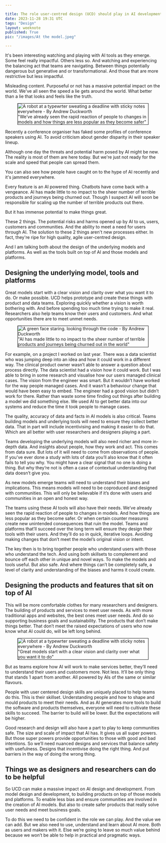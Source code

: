 ```yaml
---

title: The role user-centred design (UCD) should play in AI development
date: 2023-11-28 19:31 UTC
tags: "Design"
layout: weeknote
published: True
pic: "/images/At the model.jpeg"

---
```


It's been interesting watching and playing with AI tools as they emerge. Some feel really impactful. Others less so. And watching and experiencing the balancing act that teams are navigating. Between things potentially dangerous but generative and or transformational. And those that are more restrictive but less impactful.

Misleading content. Purposeful or not has a massive potential impact on the world. We've all seen the speed a lie gets around the world. What better than a lie that looks and feels like the truth.

<figure class="noir left fig-left fig-left-gutter" style="border: 1px solid black;">
    <img src="/images/typewritter green.jpeg" alt="A robot at a typewrter sweating a deadline with sticky notes everywhere - By Andrew Duckworth"/>
    <figcaption>"We’ve already seen the rapid reaction of people to changes in models and how things are less popular as they become safer"</figcaption>
</figure>

Recently a conference organiser has faked some profiles of conference speakers using AI.  To avoid criticism about gender disparity in their speaker lineup.

Although one day the threats and potential harm posed by AI might be new. The reality is most of them are here today. But we're just not ready for the scale and speed that people can spread them.

You can also see how people have caught on to the hype of AI recently and it's jammed everywhere. 

Every feature is an AI powered thing. Chatbots have come back with a vengeance. AI has made little to no impact to the sheer number of terrible products and journeys being churned out. Though I suspect AI will soon be responsible for scaling up the number of terrible products out there.

But it has immense potential to make things great.

These 2 things. The potential risks and harms opened up by AI to us, users, customers and communities. And the ability to meet a need for users through AI. The solution to these 2 things aren't new processes either. In fact, they're ripe for high quality, agile user-centred design.

And I am talking both about the design of the underlying models and platforms. As well as the tools built on top of AI and those models and platforms.

## Designing the underlying model, tools and platforms

Great models start with a clear vision and clarity over what you want it to do. Or make possible. UCD helps prototype and create these things with product and data teams. Exploring quickly whether a vision is worth bothering with. And before spending too much time trying to make it real. Researchers also help teams know their users and customers. And what opportunities there are to meet unmet needs.

<figure class="noir right fig-right fig-right-gutter" style="border: 1px solid black;">
    <img src="/images/At the model.jpeg" alt="A green face staring. looking through the code - By Andrew Duckworth"/>
    <figcaption>"AI has made little to no impact to the sheer number of terrible products and journeys being churned out in the world"</figcaption>
</figure>


For example, on a project I worked on last year. There was a data scientist who was jumping deep into an idea and how it could work in a different way. The clinical product owner wasn’t able to answer a question about process directly. The data scientist had a vision how it could work. But I was able to bring in some research and visualise how our users managed clinical cases. The vision from the engineer was smart. But it wouldn’t have worked for the way people managed cases. And it wasn’t a behaviour change that would have been easy to embed. The engineer had a good vision but didn’t work for there. Rather than waste some time finding out things after building a model we did something else. We used AI to get better data into our systems and reduce the time it took people to manage cases.

The quality, accuracy of data and facts in AI models is also critical. Teams building models and underlying tools will need to ensure they collect better data. That in part will include incentivising and making it easier to do that. Which are all better with user researchers and designers playing a part.

Teams developing the underlying models will also need richer and more in-depth data. And insights about people, how they work and act. This comes from data sure. But lots of it will need to come from observations of people. If you’ve ever done a study with lots of data you’ll also know that it often fails to tell you why. You might have a clear signal that no one is doing a thing. But why they’re not is often a case of contextual understanding that data doesn’t give you.

As new models emerge teams will need to understand their biases and implications. This means models will need to be coproduced and designed with communities. This will only be believable if it’s done with users and communities in an open and honest way.

The teams using these AI tools will also have their needs. We’ve already seen the rapid reaction of people to changes in models. And how things are less popular as they become safer. Or when certain counter measures create new unintended consequences that ruin the model. Teams and platforms that’ll succeed over the long term will ensure they design their tools with their users. And they’ll do so in quick, iterative loops. Avoiding making changes that don’t meet the model’s original vision or intent.

The key then is to bring together people who understand users with those who understand the tech. And using both skillsets to complement and bounce off each other in unique and novel ways. To make the models and tools useful. But also safe. And where things can’t be completely safe, a level of clarity and understanding of the biases and harms it could create.

## Designing the products and features that sit on top of AI

This will be more comfortable clothes for many researchers and designers. The building of products and services to meet user needs. As with more traditional apps and websites, the best ones meet user needs. And do so supporting business goals and sustainability. The products that don’t make things better. That don’t meet the raised expectations of users who now know what AI could do, will be left long behind.

<figure class="noir left fig-left fig-left-gutter" style="border: 1px solid black;">
    <img src="/images/zombie.jpeg" alt="A robot at a typewrter sweating a deadline with sticky notes everywhere - By Andrew Duckworth"/>
    <figcaption>"Great models start with a clear vision and clarity over what you want it to do"</figcaption>
</figure>

But as teams explore how AI will work to make services better, they’ll need to understand their users and customers more. Not less. It’ll be only thing that stands 1 apart from another. All powered by AIs of the same or similar flavours.

People with user centered design skills are uniquely placed to help teams do this. This is their skillset. Understanding people and how to shape and mould products to meet their needs. And as AI generates more tools to build the software and products themselves, everyone will need to cultivate these skills to succeed. The barrier to build will be lower. But the expectations will be higher.

Good research and design will also have a part to play to keep communities safe. The size and scale of impact that AI has. It gives us all super powers. But those super powers provide opportunities to those with good and bad intentions.  So we’ll need nuanced designs and services that balance safety with usefulness. Designs that incentivise doing the right thing. And put barriers in the way of doing the wrong thing.

## Things we as designers and researchers can do to be helpful

So UCD can make a massive impact on AI design and development. From model design and development, to building products on top of those models and platforms. To enable less bias and ensure communities are involved in the creation of AI models. But also to create safer products that really solve user needs and meet business goals.

To do this we need to be confident in the role we can play. And the value we can add. But we also need to use, understand and learn about AI more. Both as users and makers with it. Else we’re going to leave so much value behind because we won’t be able to help in practical and pragmatic ways.